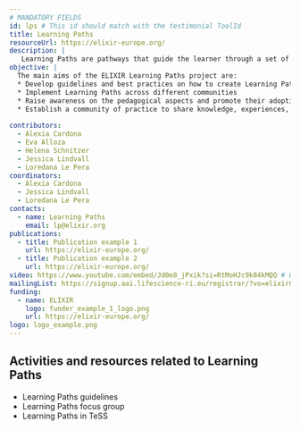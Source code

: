 ```yaml
---
# MANDATORY FIELDS
id: lps # This id should match with the testimonial ToolId
title: Learning Paths
resourceUrl: https://elixir-europe.org/
description: |
   Learning Paths are pathways that guide the learner through a set of learning courses or materials to be undertaken progressively to acquire the desired knowledge and skills on a subject. Establishing and implementing Learning Paths will facilitate the learning process in any professional trajectory and career path.
objective: |
  The main aims of the ELIXIR Learning Paths project are:
  * Develop guidelines and best practices on how to create Learning Paths
  * Implement Learning Paths across different communities
  * Raise awareness on the pedagogical aspects and promote their adoption
  * Establish a community of practice to share knowledge, experiences, and ideas
 
contributors:
  - Alexia Cardona
  - Eva Alloza
  - Helena Schnitzer
  - Jessica Lindvall
  - Loredana Le Pera
coordinators:
  - Alexia Cardona
  - Jessica Lindvall
  - Loredana Le Pera
contacts:
  - name: Learning Paths
    email: lp@elixir.org
publications:
  - title: Publication example 1
    url: https://elixir-europe.org/
  - title: Publication example 2
    url: https://elixir-europe.org/
video: https://www.youtube.com/embed/Jd0e8_jPxik?si=RtMoHJc9k84kMQQ # ONLY YOUTUBE SUPPORTED AT THIS MOMENT
mailingList: https://signup.aai.lifescience-ri.eu/registrar/?vo=elixir&group=Community%3ATraining
funding:
  - name: ELIXIR
    logo: funder_example_1_logo.png
    url: https://elixir-europe.org/ 
logo: logo_example.png
---
```


## Activities and resources related to Learning Paths
* Learning Paths guidelines
* Learning Paths focus group
* Learning Paths in TeSS

